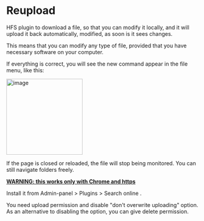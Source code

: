 # Reupload

HFS plugin to download a file, so that you can modify it locally, and it will upload it back automatically, modified, as soon is it sees changes.

This means that you can modify any type of file, provided that you have necessary software on your computer.

If everything is correct, you will see the new command appear in the file menu, like this:

<img width="200" alt="image" src="https://github.com/rejetto/reupload/assets/1367199/397d49dc-6bc8-469f-bded-98b9a260c962">

If the page is closed or reloaded, the file will stop being monitored. You can still navigate folders freely.

[**WARNING: this works only with Chrome and https**](https://developer.mozilla.org/en-US/docs/Web/API/Window/showSaveFilePicker#browser_compatibility)

Install it from Admin-panel > Plugins > Search online .

You need upload permission and disable "don't overwrite uploading" option. As an alternative to disabling the option, you can give delete permission.
